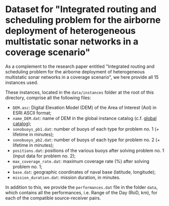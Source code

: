 # Dataset for "Integrated routing and scheduling problem for the airborne deployment of heterogeneous multistatic sonar networks in a coverage scenario"


As a complement to the research paper entitled "Integrated routing and scheduling problem for the airborne deployment of heterogeneous multistatic sonar networks in a coverage scenario", we here provide all 15 instances used. 

These instances, located in the ```data/instances``` folder at the root of this directory, comprise all the following files: 
- ```DEM.asc```: Digital Elevation Model (DEM) of the Area of Interest (AoI) in ESRI ASCII format;
- ```name_DEM.dat```: name of DEM in the global instance catalog (c.f. [global catalog](https://zenodo.org/records/10530247));
- ```sonobuoys_pb1.dat```: number of buoys of each type for problem no. 1 (+ lifetime in minutes); 
-  ```sonobuoys_pb2.dat```: number of buoys of each type for problem no. 2 (+ lifetime in minutes); 
- ```positions.dat```: positions of the various buoys after solving problem no. 1 (input data for problem no. 2); 
- ```max_coverage_rate.dat```: maximum coverage rate (%) after solving problem no. 1;
- ```base.dat```: geographic coordinates of naval base (latitude, longitude);
- ```mission_duration.dat```: mission duration, in minutes.

In addition to this, we provide the ```performances.dat``` file in the folder ```data```, which contains all the performances, i.e. Range of the Day (RoD, km), for each of the compatible source-receiver pairs.
